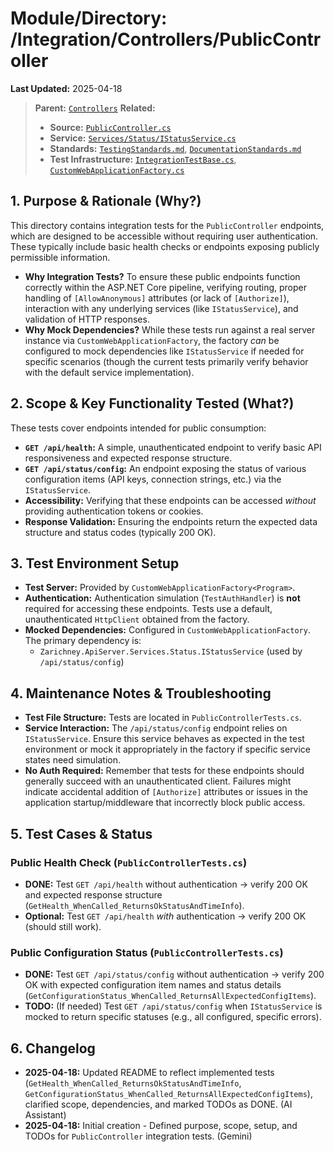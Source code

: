 # Module/Directory: /Integration/Controllers/PublicController

**Last Updated:** 2025-04-18

> **Parent:** [`Controllers`](../README.md)
> **Related:**
> * **Source:** [`PublicController.cs`](../../../../api-server/Controllers/PublicController.cs)
> * **Service:** [`Services/Status/IStatusService.cs`](../../../../api-server/Services/Status/IStatusService.cs)
> * **Standards:** [`TestingStandards.md`](../../../../Docs/Standards/TestingStandards.md), [`DocumentationStandards.md`](../../../../Docs/Development/DocumentationStandards.md)
> * **Test Infrastructure:** [`IntegrationTestBase.cs`](../../IntegrationTestBase.cs), [`CustomWebApplicationFactory.cs`](../../../Framework/Fixtures/CustomWebApplicationFactory.cs)

## 1. Purpose & Rationale (Why?)

This directory contains integration tests for the `PublicController` endpoints, which are designed to be accessible without requiring user authentication. These typically include basic health checks or endpoints exposing publicly permissible information.

* **Why Integration Tests?** To ensure these public endpoints function correctly within the ASP.NET Core pipeline, verifying routing, proper handling of `[AllowAnonymous]` attributes (or lack of `[Authorize]`), interaction with any underlying services (like `IStatusService`), and validation of HTTP responses.
* **Why Mock Dependencies?** While these tests run against a real server instance via `CustomWebApplicationFactory`, the factory *can* be configured to mock dependencies like `IStatusService` if needed for specific scenarios (though the current tests primarily verify behavior with the default service implementation).

## 2. Scope & Key Functionality Tested (What?)

These tests cover endpoints intended for public consumption:

* **`GET /api/health`:** A simple, unauthenticated endpoint to verify basic API responsiveness and expected response structure.
* **`GET /api/status/config`:** An endpoint exposing the status of various configuration items (API keys, connection strings, etc.) via the `IStatusService`.
* **Accessibility:** Verifying that these endpoints can be accessed *without* providing authentication tokens or cookies.
* **Response Validation:** Ensuring the endpoints return the expected data structure and status codes (typically 200 OK).

## 3. Test Environment Setup

* **Test Server:** Provided by `CustomWebApplicationFactory<Program>`.
* **Authentication:** Authentication simulation (`TestAuthHandler`) is **not** required for accessing these endpoints. Tests use a default, unauthenticated `HttpClient` obtained from the factory.
* **Mocked Dependencies:** Configured in `CustomWebApplicationFactory`. The primary dependency is:
    * `Zarichney.ApiServer.Services.Status.IStatusService` (used by `/api/status/config`)

## 4. Maintenance Notes & Troubleshooting

* **Test File Structure:** Tests are located in `PublicControllerTests.cs`.
* **Service Interaction:** The `/api/status/config` endpoint relies on `IStatusService`. Ensure this service behaves as expected in the test environment or mock it appropriately in the factory if specific service states need simulation.
* **No Auth Required:** Remember that tests for these endpoints should generally succeed with an unauthenticated client. Failures might indicate accidental addition of `[Authorize]` attributes or issues in the application startup/middleware that incorrectly block public access.

## 5. Test Cases & Status

### Public Health Check (`PublicControllerTests.cs`)
* **DONE:** Test `GET /api/health` without authentication -> verify 200 OK and expected response structure (`GetHealth_WhenCalled_ReturnsOkStatusAndTimeInfo`).
* **Optional:** Test `GET /api/health` *with* authentication -> verify 200 OK (should still work).

### Public Configuration Status (`PublicControllerTests.cs`)
* **DONE:** Test `GET /api/status/config` without authentication -> verify 200 OK with expected configuration item names and status details (`GetConfigurationStatus_WhenCalled_ReturnsAllExpectedConfigItems`).
* **TODO:** (If needed) Test `GET /api/status/config` when `IStatusService` is mocked to return specific statuses (e.g., all configured, specific errors).

## 6. Changelog

* **2025-04-18:** Updated README to reflect implemented tests (`GetHealth_WhenCalled_ReturnsOkStatusAndTimeInfo`, `GetConfigurationStatus_WhenCalled_ReturnsAllExpectedConfigItems`), clarified scope, dependencies, and marked TODOs as DONE. (AI Assistant)
* **2025-04-18:** Initial creation - Defined purpose, scope, setup, and TODOs for `PublicController` integration tests. (Gemini)

